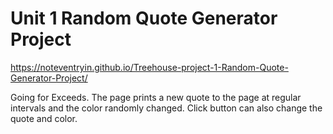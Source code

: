 # Unit 1 Random Quote Generator Project
https://noteventryin.github.io/Treehouse-project-1-Random-Quote-Generator-Project/

Going for Exceeds.
The page prints a new quote to the page at regular intervals and the color randomly changed.
Click button can also change the quote and color.

